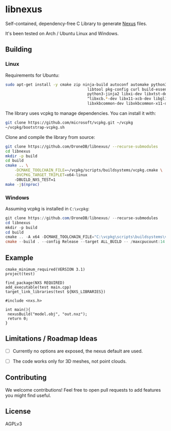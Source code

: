 # libnexus

Self-contained, dependency-free C Library to generate [Nexus](https://github.com/cnr-isti-vclab/nexus) files.

It's been tested on Arch / Ubuntu Linux and Windows.

## Building

### Linux

Requirements for Ubuntu:

```bash
sudo apt-get install -y cmake zip ninja-build autoconf automake python3 \
                                    libtool pkg-config curl build-essential bison \
                                    python3-jinja2 libxi-dev libxtst-dev \
                                    ^libxcb.*-dev libx11-xcb-dev libgl1-mesa-dev libxrender-dev libxi-dev \
                                    libxkbcommon-dev libxkbcommon-x11-dev
```

The library uses vcpkg to manage dependencies. You can install it with:

```bash
git clone https://github.com/microsoft/vcpkg.git ~/vcpkg
~/vcpkg/bootstrap-vcpkg.sh
```

Clone and compile the library from source:

```bash
git clone https://github.com/DroneDB/libnexus/ --recurse-submodules
cd libnexus
mkdir -p build
cd build
cmake .. \
    -DCMAKE_TOOLCHAIN_FILE=~/vcpkg/scripts/buildsystems/vcpkg.cmake \
    -DVCPKG_TARGET_TRIPLET=x64-linux
    -DBUILD_NXS_TEST=1
make -j$(nproc)
```

### Windows

Assuming vcpkg is installed in `C:\vcpkg`:

```powershell
git clone https://github.com/DroneDB/libnexus/ --recurse-submodules
cd libnexus
mkdir -p build
cd build
cmake .. -A x64 -DCMAKE_TOOLCHAIN_FILE="C:\vcpkg\scripts\buildsystems\vcpkg.cmake" -DBUILD_NXS_TEST=1
cmake --build . --config Release --target ALL_BUILD -- /maxcpucount:14
```

## Example

```
cmake_minimum_required(VERSION 3.1)
project(test)

find_package(NXS REQUIRED)
add_executable(test main.cpp)
target_link_libraries(test ${NXS_LIBRARIES})
```

```
#include <nxs.h>

int main(){
 nexusBuild("model.obj", "out.nxz");
 return 0;
}
```

## Limitations / Roadmap Ideas

 - [ ] Currently no options are exposed, the nexus default are used.
 - [ ] The code works only for 3D meshes, not point clouds.


## Contributing

We welcome contributions! Feel free to open pull requests to add features you might find useful.

## License

AGPLv3